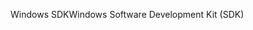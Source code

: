 <span data-ttu-id="56176-101">Windows SDK</span><span class="sxs-lookup"><span data-stu-id="56176-101">Windows Software Development Kit (SDK)</span></span>
